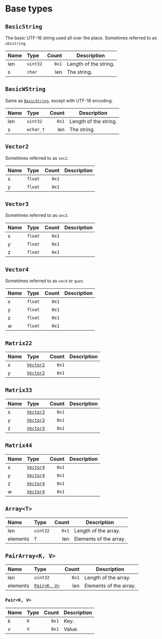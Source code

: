 # Base types

## `BasicString`

The basic UTF-16 string used all over the place. Sometimes referred to as `ubistring`.

| Name | Type | Count | Description |
| :-- | :-- | --: | --- |
| len | `uint32` | `0x1` | Length of the string. |
| s | `char` | len | The string. |

## `BasicWString`

Same as [`BasicString`](#basicstring), except with UTF-16 encoding.

| Name | Type | Count | Description |
| :-- | :-- | --: | --- |
| len | `uint32` | `0x1` | Length of the string. |
| s | `wchar_t` | len | The string. |

## `Vector2`

Sometimes referred to as `vec2`.

| Name | Type | Count | Description |
| :-- | :-- | --: | --- |
| x | `float` | `0x1` |  |
| y | `float` | `0x1` |  |

## `Vector3`

Sometimes referred to as `vec3`.

| Name | Type | Count | Description |
| :-- | :-- | --: | --- |
| x | `float` | `0x1` |  |
| y | `float` | `0x1` |  |
| z | `float` | `0x1` |  |

## `Vector4`

Sometimes referred to as `vec4` or `quat`.

| Name | Type | Count | Description |
| :-- | :-- | --: | --- |
| x | `float` | `0x1` |  |
| y | `float` | `0x1` |  |
| z | `float` | `0x1` |  |
| w | `float` | `0x1` |  |

## `Matrix22`

| Name | Type | Count | Description |
| :-- | :-- | --: | --- |
| x | [`Vector2`](#vector2) | `0x1` |  |
| y | [`Vector2`](#vector2) | `0x1` |  |

## `Matrix33`

| Name | Type | Count | Description |
| :-- | :-- | --: | --- |
| x | [`Vector3`](#vector3) | `0x1` |  |
| y | [`Vector3`](#vector3) | `0x1` |  |
| z | [`Vector3`](#vector3) | `0x1` |  |

## `Matrix44`

| Name | Type | Count | Description |
| :-- | :-- | --: | --- |
| x | [`Vector4`](#vector4) | `0x1` |  |
| y | [`Vector4`](#vector4) | `0x1` |  |
| z | [`Vector4`](#vector4) | `0x1` |  |
| w | [`Vector4`](#vector4) | `0x1` |  |

## `Array<T>`

| Name | Type | Count | Description |
| :-- | :-- | --: | --- |
| len | `uint32` | `0x1` | Length of the array. |
| elements | `T` | len | Elements of the array. |

## `PairArray<K, V>`

| Name | Type | Count | Description |
| :-- | :-- | --: | --- |
| len | `uint32` | `0x1` | Length of the array. |
| elements | [`Pair<K, V>`](#pairk-v) | len | Elements of the array. |

### `Pair<K, V>`

| Name | Type | Count | Description |
| :-- | :-- | --: | --- |
| k | `K` | `0x1` | Key. |
| v | `V` | `0x1` | Value. |
